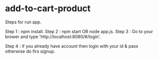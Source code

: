 # add-to-cart-product

Steps for run app.

Step 1 : npm install.
Step 2 : npm start OR node app.js.
Step 3 : Go to your brower and type 'http://localhost:8080/#/login'.

Step 4 : if you already have account then login with your id & pass otherwise do firs signup.
